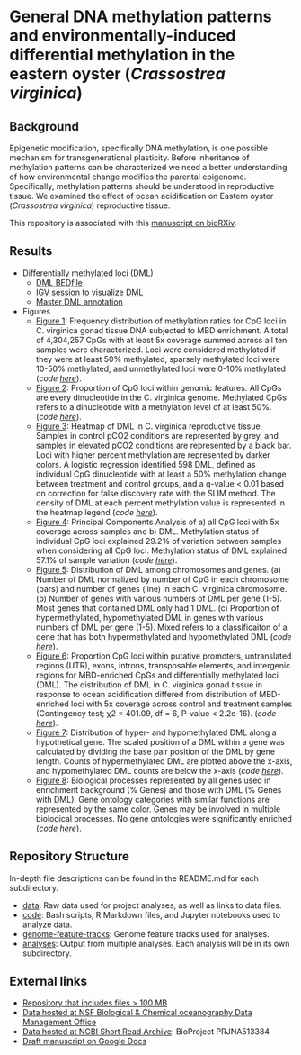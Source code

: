 # General DNA methylation patterns and environmentally-induced differential methylation in the eastern oyster (*Crassostrea virginica*)

## Background

Epigenetic modification, specifically DNA methylation, is one possible mechanism for transgenerational plasticity. Before inheritance of methylation patterns can be characterized we need a better understanding of how environmental change modifies the parental epigenome. Specifically, methylation patterns should be understood in reproductive tissue. We examined the effect of ocean acidification on Eastern oyster (*Crassostrea virginica*) reproductive tissue.

This repository is associated with this [manuscript on bioRXiv](https://www.biorxiv.org/content/10.1101/2020.01.07.897934v1).

## Results

- Differentially methylated loci (DML)
	- [DML BEDfile](https://github.com/epigeneticstoocean/paper-gonad-meth/blob/master/analyses/2018-10-25-MethylKit/2019-04-05-DML-Destrand-5x-Locations.bed)
	- [IGV session to visualize DML](https://github.com/epigeneticstoocean/paper-gonad-meth/blob/master/analyses/2019-03-07-IGV-Verification/2019-03-07-DML-Visualization.xml)
	- [Master DML annotation](https://github.com/epigeneticstoocean/paper-gonad-meth/blob/master/analyses/2018-12-02-Gene-Enrichment-Analysis/2019-06-20-Master-DML-Annotation.csv)
- Figures
	- [Figure 1](https://github.com/epigeneticstoocean/paper-gonad-meth/blob/master/analyses/2019-03-18-Characterizing-CpG-Methylation/2020-02-25-Methylation-Distribution-Median-Methylation-Across-Features-Multipanel.pdf): Frequency distribution of methylation ratios for CpG loci in C. virginica gonad tissue DNA subjected to MBD enrichment. A total of 4,304,257 CpGs with at least 5x coverage summed across all ten samples were characterized. Loci were considered methylated if they were at least 50% methylated, sparsely methylated loci were 10-50% methylated, and unmethylated loci were 0-10% methylated
 (*code [here](https://github.com/epigeneticstoocean/paper-gonad-meth/blob/master/code/10-Characterizing-CpG-Methylation.Rmd)*).
	- [Figure 2](https://github.com/epigeneticstoocean/paper-gonad-meth/blob/master/analyses/2018-12-02-Gene-Enrichment-Analysis/2019-04-10-All-CpGs-Versus-Methylated-CpGs.pdf): Proportion of CpG loci within genomic features. All CpGs are every dinucleotide in the C. virginica genome. Methylated CpGs refers to a dinucleotide with a methylation level of at least 50%. (*code [here](https://github.com/epigeneticstoocean/paper-gonad-meth/blob/master/code/11-Proportion-Test.Rmd)*).
	- [Figure 3](https://github.com/epigeneticstoocean/paper-gonad-meth/blob/master/analyses/2018-10-25-MethylKit/2019-11-19-DML-Only-Heatmap.pdf): Heatmap of DML in C. virginica reproductive tissue. Samples in control pCO2 conditions are represented by grey, and samples in elevated pCO2 conditions are represented by a black bar. Loci with higher percent methylation are represented by darker colors. A logistic regression identified 598 DML, defined as individual CpG dinucleotide with at least a 50% methylation change between treatment and control groups, and a q-value < 0.01 based on correction for false discovery rate with the SLIM method. The density of DML at each percent methylation value is represented in the heatmap legend (*code [here](https://github.com/epigeneticstoocean/paper-gonad-meth/blob/master/code/04-methylkit.Rmd)*).
	- [Figure 4](https://github.com/epigeneticstoocean/paper-gonad-meth/blob/master/analyses/2018-10-25-MethylKit/2019-11-19-PCA-Multpanel.pdf): Principal Components Analysis of a) all CpG loci with 5x coverage across samples and b) DML. Methylation status of individual CpG loci explained 29.2% of variation between samples when considering all CpG loci. Methylation status of DML explained 57.1% of sample variation (*code [here](https://github.com/epigeneticstoocean/paper-gonad-meth/blob/master/code/04-methylkit.Rmd)*).
	- [Figure 5](https://github.com/epigeneticstoocean/paper-gonad-meth/blob/master/analyses/2018-12-02-Gene-Enrichment-Analysis/2019-10-03-DML-Distribution-in-Chr-Genes.pdf): Distribution of DML among chromosomes and genes. (a) Number of DML normalized by number of CpG in each chromosome (bars) and number of genes (line) in each C. virginica chromosome. (b) Number of genes with various numbers of DML per gene (1-5). Most genes that contained DML only had 1 DML. (c) Proportion of hypermethylated, hypomethylated DML in genes with various numbers of DML per gene (1-5). Mixed refers to a classificaiton of a gene that has both hypermethylated and hypomethylated DML (*code [here](https://github.com/epigeneticstoocean/paper-gonad-meth/blob/master/code/13-DML-Characterization.Rmd)*).
	- [Figure 6](https://github.com/epigeneticstoocean/paper-gonad-meth/blob/master/analyses/2018-12-02-Gene-Enrichment-Analysis/2019-04-10-Enriched-Versus-DML.pdf): Proportion CpG loci within putative promoters, untranslated regions (UTR), exons, introns, transposable elements, and intergenic regions for MBD-enriched CpGs and differentially methylated loci (DML). The distribution of DML in C. virginica gonad tissue in response to ocean acidification differed from distribution of MBD-enriched loci with 5x coverage across control and treatment samples (Contingency test; χ2  = 401.09, df = 6, P-value < 2.2e-16). (*code [here](https://github.com/epigeneticstoocean/paper-gonad-meth/blob/master/code/11-Proportion-Test.Rmd)*).
	- [Figure 7](https://github.com/epigeneticstoocean/paper-gonad-meth/blob/master/analyses/2018-12-02-Gene-Enrichment-Analysis/2019-10-09-Scaled-Gene-DML-Distribution.pdf): Distribution of hyper- and hypomethylated DML along a hypothetical gene. The scaled position of a DML within a gene was calculated by dividing the base pair position of the DML by gene length. Counts of hypermethylated DML are plotted above the x-axis, and hypomethylated DML counts are below the x-axis (*code [here](https://github.com/epigeneticstoocean/paper-gonad-meth/blob/master/code/13-DML-Characterization.Rmd)*).
	- [Figure 8](https://github.com/epigeneticstoocean/paper-gonad-meth/blob/master/analyses/2018-12-02-Gene-Enrichment-Analysis/2019-11-19-BP-GOSlim-allTested-Versus-DML.pdf): Biological processes represented by all genes used in enrichment background (% Genes) and those with DML (% Genes with DML). Gene ontology categories with similar functions are represented by the same color. Genes may be involved in multiple biological processes. No gene ontologies were significantly enriched (*code [here](https://github.com/epigeneticstoocean/paper-gonad-meth/blob/master/code/14-Gene-Enrichment-with-GO-MWU.Rmd)*).

## Repository Structure

In-depth file descriptions can be found in the README.md for each subdirectory.

- [data](https://github.com/epigeneticstoocean/paper-gonad-meth/tree/master/data): Raw data used for project analyses, as well as links to data files.
- [code](https://github.com/epigeneticstoocean/paper-gonad-meth/tree/master/code): Bash scripts, R Markdown files, and Jupyter notebooks used to analyze data.
- [genome-feature-tracks](https://github.com/epigeneticstoocean/paper-gonad-meth/tree/master/genome-feature-tracks): Genome feature tracks used for analyses.
- [analyses](https://github.com/epigeneticstoocean/paper-gonad-meth/tree/master/analyses): Output from multiple analyses. Each analysis will be in its own subdirectory.

## External links

- [Repository that includes files > 100 MB](https://gannet.fish.washington.edu/spartina/paper-gonad-meth/)
- [Data hosted at NSF Biological & Chemical oceanography Data Management Office](https://www.bco-dmo.org/dataset/785167)
- [Data hosted at NCBI Short Read Archive](https://www.ncbi.nlm.nih.gov/bioproject/513384): BioProject PRJNA513384
- [Draft manuscript on Google Docs](https://docs.google.com/document/d/1gOMJrnhs4D-jCKWlJK2tm0Z27IrSqMkmc7K1pDBmqi0/edit?usp=sharing)
